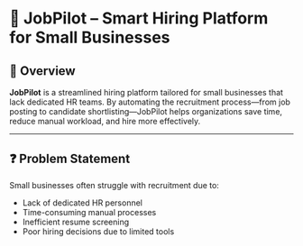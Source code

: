 # 🧭 JobPilot – Smart Hiring Platform for Small Businesses
## 📌 Overview

**JobPilot** is a streamlined hiring platform tailored for small businesses that lack dedicated HR teams. By automating the recruitment process—from job posting to candidate shortlisting—JobPilot helps organizations save time, reduce manual workload, and hire more effectively.

---

## ❓ Problem Statement

Small businesses often struggle with recruitment due to:

- Lack of dedicated HR personnel
- Time-consuming manual processes
- Inefficient resume screening
- Poor hiring decisions due to limited tools
